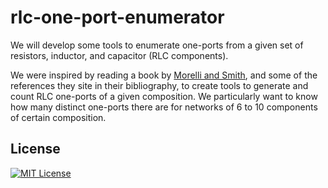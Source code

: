 # rlc-one-port-enumerator
We will develop some tools to enumerate one-ports from a given set of resistors, inductor, and capacitor (RLC components).

We were inspired by reading a book by [Morelli and Smith](https://www.google.co.uk/books/edition/Passive_Network_Synthesis_An_Approach_to/IdyZDwAAQBAJ?hl=en&gbpv=0 "See at Google Books"), and some of the references they site in their bibliography, to create tools to generate and count RLC one-ports of a given composition. We particularly want to know how many distinct one-ports there are for networks of 6 to 10 components of certain composition.

## License

[![MIT License](https://img.shields.io/badge/License-MIT-green.svg)](https://choosealicense.com/licenses/mit/)
